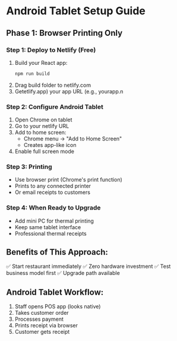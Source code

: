 # Android Tablet Setup Guide
## Phase 1: Browser Printing Only

### Step 1: Deploy to Netlify (Free)
1. Build your React app:
   ```bash
   npm run build
   ```
2. Drag build folder to netlify.com
3. Getetlify.app)
 your app URL (e.g., yourapp.n
### Step 2: Configure Android Tablet
1. Open Chrome on tablet
2. Go to your netlify URL
3. Add to home screen:
   - Chrome menu → "Add to Home Screen"
   - Creates app-like icon
4. Enable full screen mode

### Step 3: Printing
- Use browser print (Chrome's print function)
- Prints to any connected printer
- Or email receipts to customers

### Step 4: When Ready to Upgrade
- Add mini PC for thermal printing
- Keep same tablet interface
- Professional thermal receipts

## Benefits of This Approach:
✅ Start restaurant immediately
✅ Zero hardware investment
✅ Test business model first
✅ Upgrade path available

## Android Tablet Workflow:
1. Staff opens POS app (looks native)
2. Takes customer order
3. Processes payment
4. Prints receipt via browser
5. Customer gets receipt
